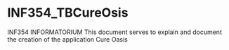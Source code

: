 # INF354_TBCureOsis
INF354 INFORMATORIUM
This document serves to explain and document the creation of the application Cure Oasis
